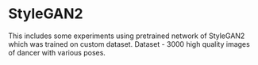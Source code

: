 # StyleGAN2

This includes some experiments using pretrained network of StyleGAN2 which was trained on custom dataset. 
Dataset - 3000 high quality images of dancer with various poses.
